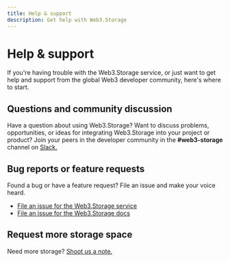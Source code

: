 ```yaml
---
title: Help & support
description: Get help with Web3.Storage
---
```


# Help & support

If you're having trouble with the Web3.Storage service, or just want to get help and support from the global Web3 developer community, here's where to start.

## Questions and community discussion
Have a question about using Web3.Storage? Want to discuss problems, opportunities, or ideas for integrating Web3.Storage into your project or product? Join your peers in the developer community in the **#web3-storage** channel on [Slack.](https://filecoin.io/slack)

## Bug reports or feature requests
Found a bug or have a feature request? File an issue and make your voice heard.
- [File an issue for the Web3.Storage service](https://github.com/web3-storage/web3.storage/issues/new/choose)
- [File an issue for the Web3.Storage docs](https://github.com/web3-storage/docs/issues/new/choose)

## Request more storage space
Need more storage? [Shoot us a note.](mailto:support@web3.storage?subject=Account%20Limit%20Increase%20Request&body=%23%23%23%20Name%0A%60%60%60%20Please%20share%20the%20user%20authentication%20method%20(Github%2C%20Email)%20associated%20with%20your%20account%20%60%60%60%0A%0A%23%23%23%20Project%0A%60%60%60Please%20share%20links%20(Github%2C%20website%2C%20etc)%20for%20what%20you%27re%20building.%20This%20is%20to%20help%20ensure%20the%20service%20is%20not%20being%20used%20in%20violation%20of%20our%20terms%20of%20service.%60%60%60%0A%0A%23%23%23%20Additional%20Capacity%20Requested%0A%60%60%60Please%20provide%20a%20ballpark%20estimate%20for%20your%20data%20volume%20(both%20in%20aggregate%20and%20over%20a%20given%20week).%60%60%60)
